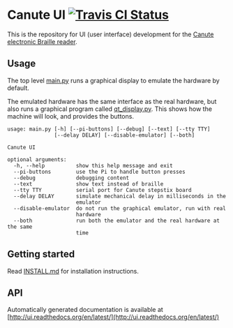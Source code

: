 # Canute UI [![Travis CI Status](https://travis-ci.org/Bristol-Braille/canute-ui.svg?branch=master)](https://travis-ci.org/Bristol-Braille/canute-ui)

This is the repository for UI (user interface) development for the [Canute
electronic Braille reader](http://bristolbraille.co.uk/#canute).

## Usage

The top level [main.py](main.py) runs a graphical display to emulate the hardware
by default.

The emulated hardware has the same interface as the real hardware, but also
runs a graphical program called [qt_display.py](qt_display.py). This
shows how the machine will look, and provides the buttons.

```
usage: main.py [-h] [--pi-buttons] [--debug] [--text] [--tty TTY]
               [--delay DELAY] [--disable-emulator] [--both]

Canute UI

optional arguments:
  -h, --help          show this help message and exit
  --pi-buttons        use the Pi to handle button presses
  --debug             debugging content
  --text              show text instead of braille
  --tty TTY           serial port for Canute stepstix board
  --delay DELAY       simulate mechanical delay in milliseconds in the
                      emulator
  --disable-emulator  do not run the graphical emulator, run with real
                      hardware
  --both              run both the emulator and the real hardware at the same
                      time

```

## Getting started

Read [INSTALL.md](INSTALL.md) for installation instructions.

## API
Automatically generated documentation is available at
[http://ui.readthedocs.org/en/latest/](http://ui.readthedocs.org/en/latest/)
